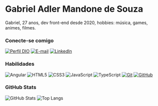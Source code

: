 # Gabriel Adler Mandone de Souza
Gabriel, 27 anos, dev front-end desde 2020, hobbies: música, games, animes, filmes.

### Conecte-se comigo
[![Perfil DIO](https://img.shields.io/badge/-Meu%20Perfil%20na%20DIO-240952?style=for-the-badge)](https://web.dio.me/users/gabriel_adler1996/)
[![E-mail](https://img.shields.io/badge/-Email-240952?style=for-the-badge&logo=gmail&logoColor=red)](mailto:gabriel.adler1996@gmail.com)
[![LinkedIn](https://img.shields.io/badge/-LinkedIn-240952?style=for-the-badge&logo=linkedin&logoColor=blue)](https://www.linkedin.com/in/gabriel-adler-mandone-de-souza/)


### Habilidades
![Angular](https://img.shields.io/badge/Angular-240952?style=for-the-badge&logo=angular&logoColor=red)
![HTML5](https://img.shields.io/badge/HTML-240952?style=for-the-badge&logo=html5&logoColor=orange)
![CSS3](https://img.shields.io/badge/CSS3-240952?style=for-the-badge&logo=css3&logoColor=blue)
![JavaScript](https://img.shields.io/badge/JavaScript-240952?style=for-the-badge&logo=javascript&logoColor=yellow)
![TypeScript](https://img.shields.io/badge/TypeScript-240952?style=for-the-badge&logo=typescript&logoColor=blue)
[![Git](https://img.shields.io/badge/Git-240952?style=for-the-badge&logo=git&logoColor=E94D5F)](https://git-scm.com/doc) 
[![GitHub](https://img.shields.io/badge/GitHub-240952?style=for-the-badge&logo=github&logoColor=30A3DC)](https://docs.github.com/)

### GitHub Stats
![GitHub Stats](https://github-readme-stats.vercel.app/api?username=adler133&theme=transparent&bg_color=000&border_color=240952&show_icons=true&icon_color=9683ec&title_color=9683ec&text_color=FFF)
![Top Langs](https://github-readme-stats-git-masterrstaa-rickstaa.vercel.app/api/top-langs/?username=SEUUSERNAME&layout=compact&bg_color=000&border_color=240952&title_color=9683ec&text_color=FFF)